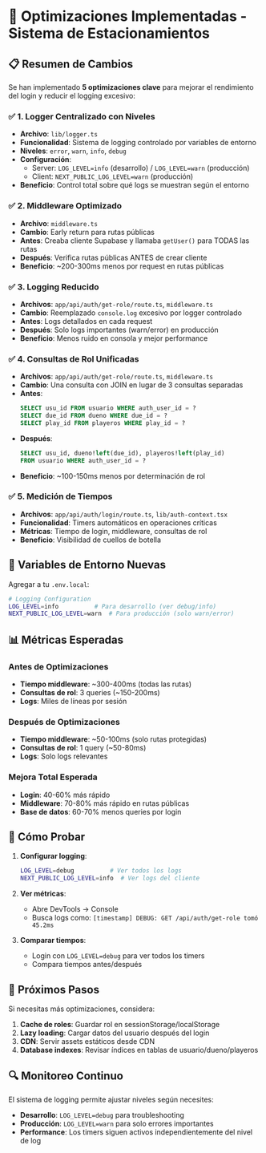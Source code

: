 # 🚀 Optimizaciones Implementadas - Sistema de Estacionamientos

## 📋 Resumen de Cambios

Se han implementado **5 optimizaciones clave** para mejorar el rendimiento del login y reducir el logging excesivo:

### ✅ 1. Logger Centralizado con Niveles
- **Archivo**: `lib/logger.ts`
- **Funcionalidad**: Sistema de logging controlado por variables de entorno
- **Niveles**: `error`, `warn`, `info`, `debug`
- **Configuración**:
  - Server: `LOG_LEVEL=info` (desarrollo) / `LOG_LEVEL=warn` (producción)
  - Client: `NEXT_PUBLIC_LOG_LEVEL=warn` (producción)
- **Beneficio**: Control total sobre qué logs se muestran según el entorno

### ✅ 2. Middleware Optimizado
- **Archivo**: `middleware.ts`
- **Cambio**: Early return para rutas públicas
- **Antes**: Creaba cliente Supabase y llamaba `getUser()` para TODAS las rutas
- **Después**: Verifica rutas públicas ANTES de crear cliente
- **Beneficio**: ~200-300ms menos por request en rutas públicas

### ✅ 3. Logging Reducido
- **Archivos**: `app/api/auth/get-role/route.ts`, `middleware.ts`
- **Cambio**: Reemplazado `console.log` excesivo por logger controlado
- **Antes**: Logs detallados en cada request
- **Después**: Solo logs importantes (warn/error) en producción
- **Beneficio**: Menos ruido en consola y mejor performance

### ✅ 4. Consultas de Rol Unificadas
- **Archivos**: `app/api/auth/get-role/route.ts`, `middleware.ts`
- **Cambio**: Una consulta con JOIN en lugar de 3 consultas separadas
- **Antes**:
  ```sql
  SELECT usu_id FROM usuario WHERE auth_user_id = ?
  SELECT due_id FROM dueno WHERE due_id = ?
  SELECT play_id FROM playeros WHERE play_id = ?
  ```
- **Después**:
  ```sql
  SELECT usu_id, dueno!left(due_id), playeros!left(play_id)
  FROM usuario WHERE auth_user_id = ?
  ```
- **Beneficio**: ~100-150ms menos por determinación de rol

### ✅ 5. Medición de Tiempos
- **Archivos**: `app/api/auth/login/route.ts`, `lib/auth-context.tsx`
- **Funcionalidad**: Timers automáticos en operaciones críticas
- **Métricas**: Tiempo de login, middleware, consultas de rol
- **Beneficio**: Visibilidad de cuellos de botella

## 🔧 Variables de Entorno Nuevas

Agregar a tu `.env.local`:

```bash
# Logging Configuration
LOG_LEVEL=info          # Para desarrollo (ver debug/info)
NEXT_PUBLIC_LOG_LEVEL=warn  # Para producción (solo warn/error)
```

## 📊 Métricas Esperadas

### Antes de Optimizaciones
- **Tiempo middleware**: ~300-400ms (todas las rutas)
- **Consultas de rol**: 3 queries (~150-200ms)
- **Logs**: Miles de líneas por sesión

### Después de Optimizaciones
- **Tiempo middleware**: ~50-100ms (solo rutas protegidas)
- **Consultas de rol**: 1 query (~50-80ms)
- **Logs**: Solo logs relevantes

### Mejora Total Esperada
- **Login**: 40-60% más rápido
- **Middleware**: 70-80% más rápido en rutas públicas
- **Base de datos**: 60-70% menos queries por login

## 🚦 Cómo Probar

1. **Configurar logging**:
   ```bash
   LOG_LEVEL=debug          # Ver todos los logs
   NEXT_PUBLIC_LOG_LEVEL=info  # Ver logs del cliente
   ```

2. **Ver métricas**:
   - Abre DevTools → Console
   - Busca logs como: `[timestamp] DEBUG: GET /api/auth/get-role tomó 45.2ms`

3. **Comparar tiempos**:
   - Login con `LOG_LEVEL=debug` para ver todos los timers
   - Compara tiempos antes/después

## 📝 Próximos Pasos

Si necesitas más optimizaciones, considera:

1. **Cache de roles**: Guardar rol en sessionStorage/localStorage
2. **Lazy loading**: Cargar datos del usuario después del login
3. **CDN**: Servir assets estáticos desde CDN
4. **Database indexes**: Revisar índices en tablas de usuario/dueno/playeros

## 🔍 Monitoreo Continuo

El sistema de logging permite ajustar niveles según necesites:
- **Desarrollo**: `LOG_LEVEL=debug` para troubleshooting
- **Producción**: `LOG_LEVEL=warn` para solo errores importantes
- **Performance**: Los timers siguen activos independientemente del nivel de log
